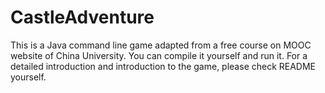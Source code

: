 # CastleAdventure
This is a Java command line game adapted from a free course on MOOC website of China University. You can compile it yourself and run it. For a detailed introduction and introduction to the game, please check README yourself.
